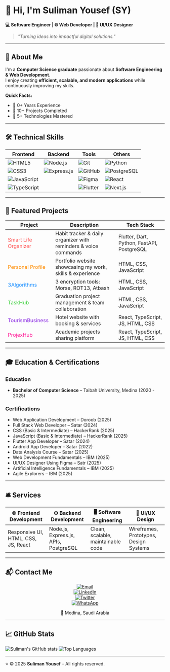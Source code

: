 # 👋 Hi, I'm Suliman Yousef (SY)

**💻 Software Engineer | 🌐 Web Developer | 🎨 UI/UX Designer**  

> _"Turning ideas into impactful digital solutions."_  

---

## 🌈 About Me
I'm a **Computer Science graduate** passionate about **Software Engineering & Web Development**.  
I enjoy creating **efficient, scalable, and modern applications** while continuously improving my skills.  

**Quick Facts:**  
- 🔹 0+ Years Experience  
- 🔹 10+ Projects Completed  
- 🔹 5+ Technologies Mastered  

---

## 🛠️ Technical Skills

<div align="center">

| Frontend | Backend | Tools | Others |
|----------|--------|-------|--------|
| ![HTML5](https://img.shields.io/badge/HTML5-E34F26?style=for-the-badge&logo=html5&logoColor=white) | ![Node.js](https://img.shields.io/badge/Node.js-339933?style=for-the-badge&logo=nodedotjs&logoColor=white) | ![Git](https://img.shields.io/badge/Git-F05032?style=for-the-badge&logo=git&logoColor=white) | ![Python](https://img.shields.io/badge/Python-3776AB?style=for-the-badge&logo=python&logoColor=white) |
| ![CSS3](https://img.shields.io/badge/CSS3-1572B6?style=for-the-badge&logo=css3&logoColor=white) | ![Express.js](https://img.shields.io/badge/Express.js-000000?style=for-the-badge&logo=express&logoColor=white) | ![GitHub](https://img.shields.io/badge/GitHub-181717?style=for-the-badge&logo=github&logoColor=white) | ![PostgreSQL](https://img.shields.io/badge/PostgreSQL-316192?style=for-the-badge&logo=postgresql&logoColor=white) |
| ![JavaScript](https://img.shields.io/badge/JavaScript-F7DF1E?style=for-the-badge&logo=javascript&logoColor=black) |  | ![Figma](https://img.shields.io/badge/Figma-F24E1E?style=for-the-badge&logo=figma&logoColor=white) | ![React](https://img.shields.io/badge/React-20232A?style=for-the-badge&logo=react&logoColor=61DAFB) |
| ![TypeScript](https://img.shields.io/badge/TypeScript-007ACC?style=for-the-badge&logo=typescript&logoColor=white) |  | ![Flutter](https://img.shields.io/badge/Flutter-02569B?style=for-the-badge&logo=flutter&logoColor=white) | ![Next.js](https://img.shields.io/badge/Next.js-000000?style=for-the-badge&logo=nextdotjs&logoColor=white) |

</div>

---

## 🚀 Featured Projects

| Project | Description | Tech Stack |
|---------|-------------|------------|
| <span style="color:#FF4C4C">Smart Life Organizer</span> | Habit tracker & daily organizer with reminders & voice commands | Flutter, Dart, Python, FastAPI, PostgreSQL |
| <span style="color:#FF8C00">Personal Profile</span> | Portfolio website showcasing my work, skills & experience | HTML, CSS, JavaScript |
| <span style="color:#1E90FF">3Algorithms</span> | 3 encryption tools: Morse, ROT13, Atbash | HTML, CSS, JavaScript |
| <span style="color:#32CD32">TaskHub</span> | Graduation project management & team collaboration | HTML, CSS, JavaScript |
| <span style="color:#8A2BE2">TourismBusiness</span> | Hotel website with booking & services | React, TypeScript, JS, HTML, CSS |
| <span style="color:#FF1493">ProjexHub</span> | Academic projects sharing platform | React, TypeScript, JS, HTML, CSS |

---

## 🎓 Education & Certifications
### Education
- **Bachelor of Computer Science** – Taibah University, Medina (2020 - 2025)

### Certifications
- Web Application Development – Doroob (2025)  
- Full Stack Web Developer – Satar (2024)  
- CSS (Basic & Intermediate) – HackerRank (2025)  
- JavaScript (Basic & Intermediate) – HackerRank (2025)  
- Flutter App Developer – Satar (2024)  
- Android App Developer – Satar (2022)  
- Data Analysis Course – Satar (2025)  
- Web Development Fundamentals – IBM (2025)  
- UI/UX Designer Using Figma – Satr (2025)  
- Artificial Intelligence Fundamentals – IBM (2025)  
- Agile Explorers – IBM (2025)  

---

## 🛎️ Services
<div align="center">

| 🌐 Frontend Development | ⚙️ Backend Development | 🖥️ Software Engineering | 🎨 UI/UX Design |
|--------------------------|------------------------|--------------------------|-----------------|
| Responsive UI, HTML, CSS, JS, React | Node.js, Express.js, APIs, PostgreSQL | Clean, scalable, maintainable code | Wireframes, Prototypes, Design Systems |

</div>

---

## 📬 Contact Me
<div align="center">

[![Email](https://img.shields.io/badge/Email-D14836?style=for-the-badge&logo=gmail&logoColor=white)](mailto:sulimany662@gmail.com)  
[![LinkedIn](https://img.shields.io/badge/LinkedIn-0077B5?style=for-the-badge&logo=linkedin&logoColor=white)](https://www.linkedin.com/in/suliaman-yousef-36265a320)  
[![Twitter](https://img.shields.io/badge/Twitter-1DA1F2?style=for-the-badge&logo=twitter&logoColor=white)](https://twitter.com/Su05l)  
[![WhatsApp](https://img.shields.io/badge/WhatsApp-25D366?style=for-the-badge&logo=whatsapp&logoColor=white)](https://wa.me/966590128804)  

📍 Medina, Saudi Arabia

</div>

---

## 📈 GitHub Stats
![Suliman's GitHub stats](https://github-readme-stats.vercel.app/api?username=Su03l&show_icons=true&theme=radical)
![Top Languages](https://github-readme-stats.vercel.app/api/top-langs/?username=Su03l&layout=compact&theme=radical)

---

⭐️ © 2025 **Suliman Yousef** – All rights reserved.
